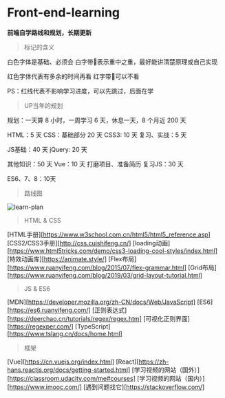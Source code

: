 # Front-end-learning
**前端自学路线和规划，长期更新**

>标记的含义

白色字体是基础、必须会
白字带🌟表示重中之重，最好能讲清楚原理或自己实现

红色字体代表有多余的时间再看
红字带🌟可以不看

PS：红线代表不影响学习进度，可以先跳过，后面在学

>UP当年的规划

规划：一天算 8 小时，一周学习 6 天，休息一天，8 个月近 200 天

HTML：5 天
CSS：基础部分 20 天
CSS3: 10 天
复习、实战：5 天

JS基础：40 天
jQuery: 20 天

其他知识：50 天
Vue：10 天
打磨项目、准备简历
复习JS：30 天

ES6、7、8：10天

>路线图

![learn-plan](https://github.com/SkyLin0909/Front-end-learning/blob/master/leran-plan.png)

>HTML & CSS

[HTML手册][https://www.w3school.com.cn/html5/html5_reference.asp]
[CSS2/CSS3手册][http://css.cuishifeng.cn/]
[loading动画][https://www.html5tricks.com/demo/css3-loading-cool-styles/index.html]
[特效动画库][https://animate.style/]
[Flex布局][https://www.ruanyifeng.com/blog/2015/07/flex-grammar.html]
[Grid布局][https://www.ruanyifeng.com/blog/2019/03/grid-layout-tutorial.html]

>JS & ES6

[MDN][https://developer.mozilla.org/zh-CN/docs/Web/JavaScript]
[ES6][https://es6.ruanyifeng.com/]
[正则表达式][https://deerchao.cn/tutorials/regex/regex.htm]
[可视化正则界面][https://regexper.com/]
[TypeScript][https://www.tslang.cn/docs/home.html]

>框架

[Vue][https://cn.vuejs.org/index.html]
[React][https://zh-hans.reactjs.org/docs/getting-started.html]
[学习视频的网站（国外）][https://classroom.udacity.com/me#courses]
[学习视频的网站（国内）][https://www.imooc.com/]
[遇到问题找它][https://stackoverflow.com/]
